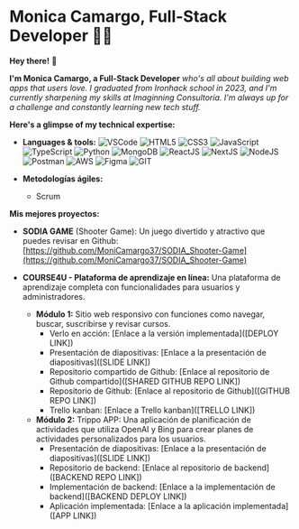 # Monica Camargo, Full-Stack Developer 👩‍💻

**Hey there!** 👋

**I'm Monica Camargo, a Full-Stack Developer** *who's all about building web apps that users love.*
*I graduated from Ironhack school in 2023, and I'm currently sharpening my skills at Imaginning Consultoría.* 
*I'm always up for a challenge and constantly learning new tech stuff.*

**Here's a glimpse of my technical expertise:**

* **Languages & tools:**
      ![VSCode](https://github.com/devicons/devicon/blob/master/icons/vscode/vscode-original-wordmark.svg) 
      ![HTML5](https://github.com/devicons/devicon/blob/master/icons/html5/html5-original.svg) 
      ![CSS3](https://github.com/devicons/devicon/blob/master/icons/css3/css3-plain.svg) 
      ![JavaScript](https://github.com/devicons/devicon/blob/master/icons/javascript/javascript-original.svg) 
      ![TypeScript](https://github.com/devicons/devicon/blob/master/icons/typescript/typescript-plain.svg) 
      ![Python](https://github.com/devicons/devicon/blob/master/icons/python/python-original.svg) 
      ![MongoDB](https://github.com/devicons/devicon/blob/master/icons/mongodb/mongodb-original-wordmark.svg) 
      ![ReactJS](https://github.com/devicons/devicon/blob/master/icons/react/react-original.svg) 
      ![NextJS](https://github.com/devicons/devicon/blob/master/icons/nextjs/nextjs-plain.svg) 
      ![NodeJS](https://github.com/devicons/devicon/blob/master/icons/nodejs/nodejs-plain-wordmark.svg) 
      ![Postman](https://github.com/devicons/devicon/blob/master/icons/postman/postman-original.svg) 
      ![AWS](https://github.com/devicons/devicon/blob/master/icons/amazonwebservices/amazonwebservices-plain-wordmark.svg) 
      ![Figma](https://github.com/devicons/devicon/blob/master/icons/figma/figma-original.svg) 
      ![GIT](https://github.com/devicons/devicon/blob/master/icons/git/git-plain.svg) 

* **Metodologías ágiles:**
    * Scrum

**Mis mejores proyectos:**

* **SODIA GAME** (Shooter Game): Un juego divertido y atractivo que puedes revisar en Github: [https://github.com/MoniCamargo37/SODIA_Shooter-Game](https://github.com/MoniCamargo37/SODIA_Shooter-Game)

* **COURSE4U - Plataforma de aprendizaje en línea:** Una plataforma de aprendizaje completa con funcionalidades para usuarios y administradores.
    * **Módulo 1:** Sitio web responsivo con funciones como navegar, buscar, suscribirse y revisar cursos.
        * Verlo en acción: [Enlace a la versión implementada]([DEPLOY LINK])
        * Presentación de diapositivas: [Enlace a la presentación de diapositivas]([SLIDE LINK])
        * Repositorio compartido de Github: [Enlace al repositorio de Github compartido]([SHARED GITHUB REPO LINK])
        * Repositorio de Github: [Enlace al repositorio de Github]([GITHUB REPO LINK])
        * Trello kanban: [Enlace a Trello kanban]([TRELLO LINK])
    * **Módulo 2:** Trippo APP: Una aplicación de planificación de actividades que utiliza OpenAI y Bing para crear planes de actividades personalizados para los usuarios.
        * Presentación de diapositivas: [Enlace a la presentación de diapositivas]([SLIDE LINK])
        * Repositorio de backend: [Enlace al repositorio de backend]([BACKEND REPO LINK])
        * Implementación de backend: [Enlace a la implementación de backend]([BACKEND DEPLOY LINK])
        * Aplicación implementada: [Enlace a la aplicación implementada]([APP LINK])
